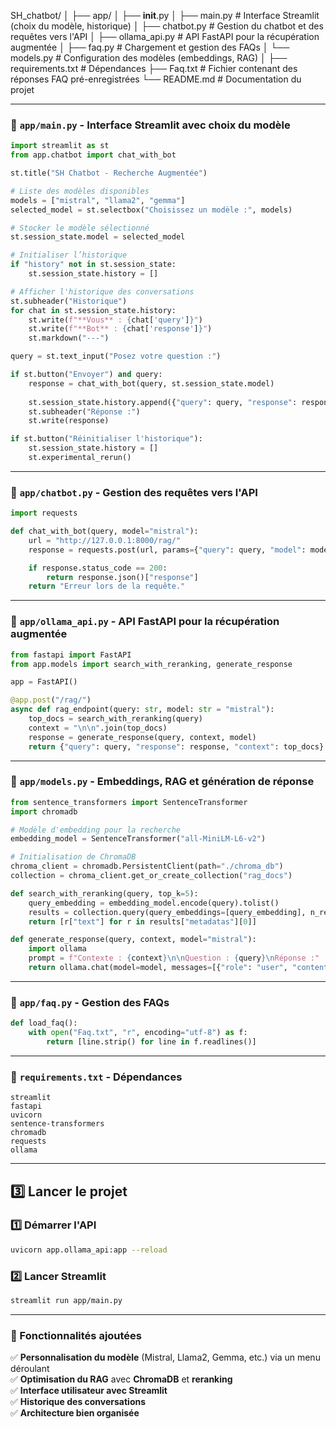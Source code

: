 SH_chatbot/
│
├── app/
│   ├── __init__.py
│   ├── main.py         # Interface Streamlit (choix du modèle, historique)
│   ├── chatbot.py      # Gestion du chatbot et des requêtes vers l'API
│   ├── ollama_api.py   # API FastAPI pour la récupération augmentée
│   ├── faq.py          # Chargement et gestion des FAQs
│   └── models.py       # Configuration des modèles (embeddings, RAG)
│
├── requirements.txt    # Dépendances
├── Faq.txt             # Fichier contenant des réponses FAQ pré-enregistrées
└── README.md           # Documentation du projet

---

### **📌 `app/main.py` - Interface Streamlit avec choix du modèle**
```python
import streamlit as st
from app.chatbot import chat_with_bot

st.title("SH Chatbot - Recherche Augmentée")

# Liste des modèles disponibles
models = ["mistral", "llama2", "gemma"]
selected_model = st.selectbox("Choisissez un modèle :", models)

# Stocker le modèle sélectionné
st.session_state.model = selected_model

# Initialiser l’historique
if "history" not in st.session_state:
    st.session_state.history = []

# Afficher l'historique des conversations
st.subheader("Historique")
for chat in st.session_state.history:
    st.write(f"**Vous** : {chat['query']}")
    st.write(f"**Bot** : {chat['response']}")
    st.markdown("---")

query = st.text_input("Posez votre question :")

if st.button("Envoyer") and query:
    response = chat_with_bot(query, st.session_state.model)
    
    st.session_state.history.append({"query": query, "response": response})
    st.subheader("Réponse :")
    st.write(response)

if st.button("Réinitialiser l'historique"):
    st.session_state.history = []
    st.experimental_rerun()
```

---

### **📌 `app/chatbot.py` - Gestion des requêtes vers l'API**
```python
import requests

def chat_with_bot(query, model="mistral"):
    url = "http://127.0.0.1:8000/rag/"
    response = requests.post(url, params={"query": query, "model": model})

    if response.status_code == 200:
        return response.json()["response"]
    return "Erreur lors de la requête."
```

---

### **📌 `app/ollama_api.py` - API FastAPI pour la récupération augmentée**
```python
from fastapi import FastAPI
from app.models import search_with_reranking, generate_response

app = FastAPI()

@app.post("/rag/")
async def rag_endpoint(query: str, model: str = "mistral"):
    top_docs = search_with_reranking(query)
    context = "\n\n".join(top_docs)
    response = generate_response(query, context, model)
    return {"query": query, "response": response, "context": top_docs}
```

---

### **📌 `app/models.py` - Embeddings, RAG et génération de réponse**
```python
from sentence_transformers import SentenceTransformer
import chromadb

# Modèle d'embedding pour la recherche
embedding_model = SentenceTransformer("all-MiniLM-L6-v2")

# Initialisation de ChromaDB
chroma_client = chromadb.PersistentClient(path="./chroma_db")
collection = chroma_client.get_or_create_collection("rag_docs")

def search_with_reranking(query, top_k=5):
    query_embedding = embedding_model.encode(query).tolist()
    results = collection.query(query_embeddings=[query_embedding], n_results=10)
    return [r["text"] for r in results["metadatas"][0]]

def generate_response(query, context, model="mistral"):
    import ollama
    prompt = f"Contexte : {context}\n\nQuestion : {query}\nRéponse :"
    return ollama.chat(model=model, messages=[{"role": "user", "content": prompt}])["message"]["content"]
```

---

### **📌 `app/faq.py` - Gestion des FAQs**
```python
def load_faq():
    with open("Faq.txt", "r", encoding="utf-8") as f:
        return [line.strip() for line in f.readlines()]
```

---

### **📌 `requirements.txt` - Dépendances**
```
streamlit
fastapi
uvicorn
sentence-transformers
chromadb
requests
ollama
```

---

## **3️⃣ Lancer le projet**
### **1️⃣ Démarrer l'API**
```bash
uvicorn app.ollama_api:app --reload
```

### **2️⃣ Lancer Streamlit**
```bash
streamlit run app/main.py
```

---

### **🎯 Fonctionnalités ajoutées**
✅ **Personnalisation du modèle** (Mistral, Llama2, Gemma, etc.) via un menu déroulant  
✅ **Optimisation du RAG** avec **ChromaDB** et **reranking**  
✅ **Interface utilisateur avec Streamlit**  
✅ **Historique des conversations**  
✅ **Architecture bien organisée**
